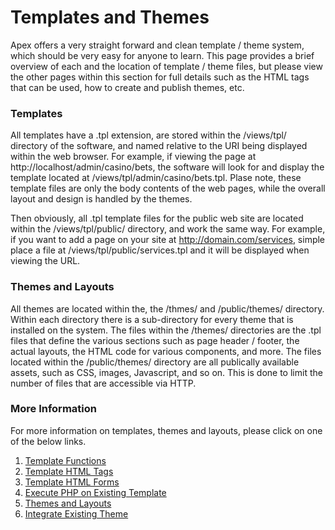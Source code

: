 
# Templates and Themes

Apex offers a very straight forward and clean template / theme system, which should be very easy for anyone to learn.  This page provides a brief overview of each and the location of template / theme files, but please 
view the other pages within this section for full details such as the HTML tags that can be used, how to create and publish themes, etc.


### Templates

All templates have a .tpl extension, are stored within the /views/tpl/ directory of the software, and named relative to the URI being displayed within the web browser.  For example, if viewing the 
page at http://localhost/admin/casino/bets, the software will look for and display the template located at /views/tpl/admin/casino/bets.tpl.  Plase note, these template files are only the body contents 
of the web pages, while the overall layout and design is handled by the themes.

Then obviously, all .tpl template files for the public web site are located within the /views/tpl/public/ directory, and work the same way.  For example, if you want to add a page 
on your site at http://domain.com/services, simple place a file at /views/tpl/public/services.tpl and it will be displayed when viewing the URL.


### Themes and Layouts

All themes are located within the, the /thmes/ and /public/themes/ directory.  Within each directory there is a sub-directory for every theme that is installed on the system.  The 
files within the /themes/ directories are the .tpl files that define the various sections such as page header / footer, the actual layouts, the HTML code for various components, and more.  The files located within the /public/themes/ directory are 
all publically available assets, such as CSS, images, Javascript, and so on.  This is done to limit the number of files that are accessible via HTTP.


### More Information

For more information on templates, themes and layouts, please click on one of the below links.

1. [Template Functions](templates_functions.md)
2. [Template HTML Tags](templates_tags.md)
3. [Template HTML Forms](templates_forms.md)
4. [Execute PHP on Existing Template](templates_execute_php.md)
5. [Themes and Layouts](themes.md)
6. [Integrate Existing Theme](themes_integrate.md)


